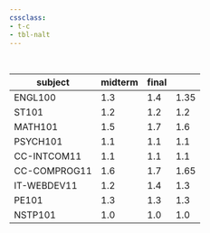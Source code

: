 ```yaml
---
cssclass:
- t-c
- tbl-nalt
---
```

<br>

| <center>subject</center> | <center>midterm</center> | <center>final</center> |      |
| ------------------------ | ------------------------ | ---------------------- | ---- |
| ENGL100                  | 1.3                      | 1.4                    | 1.35 |
| ST101                    | 1.2                      | 1.2                    | 1.2  |
| MATH101                  | 1.5                      | 1.7                    | 1.6  |
| PSYCH101                 | 1.1                      | 1.1                    | 1.1  |
| CC-INTCOM11              | 1.1                      | 1.1                    | 1.1  |
| CC-COMPROG11             | 1.6                      | 1.7                    | 1.65 |
| IT-WEBDEV11              | 1.2                      | 1.4                    | 1.3  |
| PE101                    | 1.3                      | 1.3                    | 1.3  |
| NSTP101                  | 1.0                      | 1.0                    | 1.0  |

